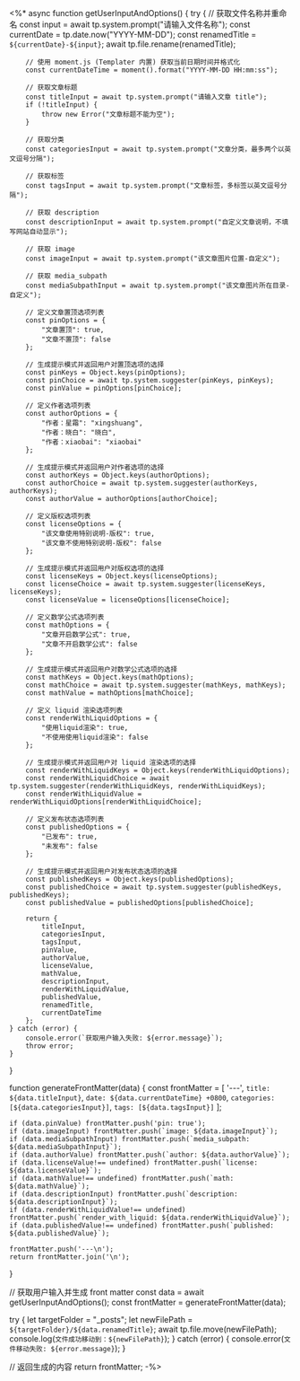 <%*
async function getUserInputAndOptions() {
    try {
        // 获取文件名称并重命名
        const input = await tp.system.prompt("请输入文件名称");
        const currentDate = tp.date.now("YYYY-MM-DD");
        const renamedTitle = `${currentDate}-${input}`;
        await tp.file.rename(renamedTitle);

        // 使用 moment.js (Templater 内置) 获取当前日期时间并格式化
        const currentDateTime = moment().format("YYYY-MM-DD HH:mm:ss");

        // 获取文章标题
        const titleInput = await tp.system.prompt("请输入文章 title");
        if (!titleInput) {
            throw new Error("文章标题不能为空");
        }

        // 获取分类
        const categoriesInput = await tp.system.prompt("文章分类，最多两个以英文逗号分隔");

        // 获取标签
        const tagsInput = await tp.system.prompt("文章标签，多标签以英文逗号分隔");

        // 获取 description
        const descriptionInput = await tp.system.prompt("自定义文章说明，不填写网站自动显示");

        // 获取 image
        const imageInput = await tp.system.prompt("该文章图片位置-自定义");

        // 获取 media_subpath
        const mediaSubpathInput = await tp.system.prompt("该文章图片所在目录-自定义");

        // 定义文章置顶选项列表
        const pinOptions = {
            "文章置顶": true,
            "文章不置顶": false
        };

        // 生成提示模式并返回用户对置顶选项的选择
        const pinKeys = Object.keys(pinOptions);
        const pinChoice = await tp.system.suggester(pinKeys, pinKeys);
        const pinValue = pinOptions[pinChoice];

        // 定义作者选项列表
        const authorOptions = {
            "作者：星霜": "xingshuang",
            "作者：晓白": "晓白",
            "作者：xiaobai": "xiaobai"
        };

        // 生成提示模式并返回用户对作者选项的选择
        const authorKeys = Object.keys(authorOptions);
        const authorChoice = await tp.system.suggester(authorKeys, authorKeys);
        const authorValue = authorOptions[authorChoice];

        // 定义版权选项列表
        const licenseOptions = {
            "该文章使用特别说明-版权": true,
            "该文章不使用特别说明-版权": false
        };

        // 生成提示模式并返回用户对版权选项的选择
        const licenseKeys = Object.keys(licenseOptions);
        const licenseChoice = await tp.system.suggester(licenseKeys, licenseKeys);
        const licenseValue = licenseOptions[licenseChoice];

        // 定义数学公式选项列表
        const mathOptions = {
            "文章开启数学公式": true,
            "文章不开启数学公式": false
        };

        // 生成提示模式并返回用户对数学公式选项的选择
        const mathKeys = Object.keys(mathOptions);
        const mathChoice = await tp.system.suggester(mathKeys, mathKeys);
        const mathValue = mathOptions[mathChoice];

        // 定义 liquid 渲染选项列表
        const renderWithLiquidOptions = {
            "使用liquid渲染": true,
            "不使用使用liquid渲染": false
        };

        // 生成提示模式并返回用户对 liquid 渲染选项的选择
        const renderWithLiquidKeys = Object.keys(renderWithLiquidOptions);
        const renderWithLiquidChoice = await tp.system.suggester(renderWithLiquidKeys, renderWithLiquidKeys);
        const renderWithLiquidValue = renderWithLiquidOptions[renderWithLiquidChoice];

        // 定义发布状态选项列表
        const publishedOptions = {
            "已发布": true,
            "未发布": false
        };

        // 生成提示模式并返回用户对发布状态选项的选择
        const publishedKeys = Object.keys(publishedOptions);
        const publishedChoice = await tp.system.suggester(publishedKeys, publishedKeys);
        const publishedValue = publishedOptions[publishedChoice];

        return {
            titleInput,
            categoriesInput,
            tagsInput,
            pinValue,
            authorValue,
            licenseValue,
            mathValue,
            descriptionInput,
            renderWithLiquidValue,
            publishedValue,
            renamedTitle,
            currentDateTime
        };
    } catch (error) {
        console.error(`获取用户输入失败: ${error.message}`);
        throw error;
    }
}

function generateFrontMatter(data) {
    const frontMatter = [
        '---',
        `title: ${data.titleInput}`,
        `date: ${data.currentDateTime} +0800`,
        `categories: [${data.categoriesInput}]`,
        `tags: [${data.tagsInput}]`
    ];

    if (data.pinValue) frontMatter.push('pin: true');
    if (data.imageInput) frontMatter.push(`image: ${data.imageInput}`);
    if (data.mediaSubpathInput) frontMatter.push(`media_subpath: ${data.mediaSubpathInput}`);
    if (data.authorValue) frontMatter.push(`author: ${data.authorValue}`);
    if (data.licenseValue!== undefined) frontMatter.push(`license: ${data.licenseValue}`);
    if (data.mathValue!== undefined) frontMatter.push(`math: ${data.mathValue}`);
    if (data.descriptionInput) frontMatter.push(`description: ${data.descriptionInput}`);
    if (data.renderWithLiquidValue!== undefined) frontMatter.push(`render_with_liquid: ${data.renderWithLiquidValue}`);
    if (data.publishedValue!== undefined) frontMatter.push(`published: ${data.publishedValue}`);

    frontMatter.push('---\n');
    return frontMatter.join('\n');
}

// 获取用户输入并生成 front matter
const data = await getUserInputAndOptions();
const frontMatter = generateFrontMatter(data);

try {
    let targetFolder = "_posts";
    let newFilePath = `${targetFolder}/${data.renamedTitle}`;
    await tp.file.move(newFilePath);
    console.log(`文件成功移动到：${newFilePath}`);
} catch (error) {
    console.error(`文件移动失败: ${error.message}`);
}

// 返回生成的内容
return frontMatter;
-%>
